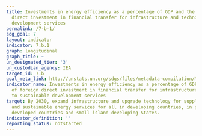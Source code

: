 ```yaml
---
title: Investments in energy efficiency as a percentage of GDP and the amount of foreign
  direct investment in financial transfer for infrastructure and technology to sustainable
  development services
permalink: /7-b-1/
sdg_goal: 7
layout: indicator
indicator: 7.b.1
graph: longitudinal
graph_title: ~
un_designated_tier: '3'
un_custodian_agency: IEA
target_id: 7.b
goal_meta_link: http://unstats.un.org/sdgs/files/metadata-compilation/Metadata-Goal-7.pdf
indicator_name: Investments in energy efficiency as a percentage of GDP and the amount
  of foreign direct investment in financial transfer for infrastructure and technology
  to sustainable development services
target: By 2030, expand infrastructure and upgrade technology for supplying modern
  and sustainable energy services for all in developing countries, in particular least
  developed countries and small island developing States.
indicator_definition: ''
reporting_status: notstarted
---
```

